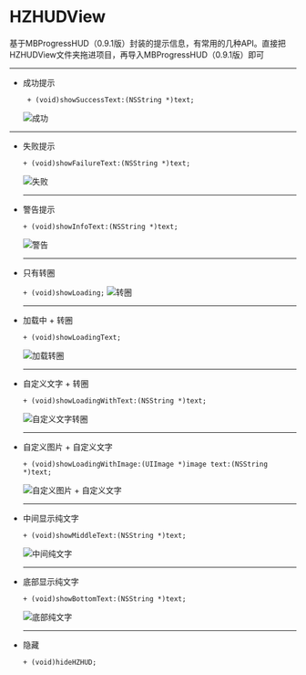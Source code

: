 # HZHUDView
  基于MBProgressHUD（0.9.1版）封装的提示信息，有常用的几种API。直接把HZHUDView文件夹拖进项目，再导入MBProgressHUD（0.9.1版）即可
  
  ***
  * 成功提示
   
    ` + (void)showSuccessText:(NSString *)text;` 
    
    ![成功](http://upload-images.jianshu.io/upload_images/1115226-56d177f6eb7bc836.png?imageMogr2/auto-orient/strip%7CimageView2/2/w/1240)

***
* 失败提示

   `+ (void)showFailureText:(NSString *)text;`
   
   ![失败](http://upload-images.jianshu.io/upload_images/1115226-25179da9473f085b.png?imageMogr2/auto-orient/strip%7CimageView2/2/w/1240)
   
   ***
* 警告提示

   `+ (void)showInfoText:(NSString *)text;`
   
   ![警告](http://upload-images.jianshu.io/upload_images/1115226-00d4d204aa718420.png?imageMogr2/auto-orient/strip%7CimageView2/2/w/1240)
   
   ***
* 只有转圈

   `+ (void)showLoading;`
   ![转圈](http://upload-images.jianshu.io/upload_images/1115226-3a5db612016ddc00.png?imageMogr2/auto-orient/strip%7CimageView2/2/w/1240)
   
   ***
* 加载中 + 转圈

   `+ (void)showLoadingText;`
   
   ![加载转圈](http://upload-images.jianshu.io/upload_images/1115226-83f2b77567b216ee.png?imageMogr2/auto-orient/strip%7CimageView2/2/w/1240)
   
   ***
* 自定义文字 + 转圈

   `+ (void)showLoadingWithText:(NSString *)text;`
   
   ![自定义文字转圈](http://upload-images.jianshu.io/upload_images/1115226-19429c8e3147ad36.png?imageMogr2/auto-orient/strip%7CimageView2/2/w/1240)
   
   ***
* 自定义图片 + 自定义文字

   `+ (void)showLoadingWithImage:(UIImage *)image text:(NSString *)text;`
   
   ![自定义图片 + 自定义文字](http://upload-images.jianshu.io/upload_images/1115226-5e7cd3ebeb63cc89.png?imageMogr2/auto-orient/strip%7CimageView2/2/w/1240)
   
   ***
* 中间显示纯文字

   `+ (void)showMiddleText:(NSString *)text;`
   
   ![中间纯文字](http://upload-images.jianshu.io/upload_images/1115226-09b70ffc70a1fcdf.png?imageMogr2/auto-orient/strip%7CimageView2/2/w/1240)
   
   ***
* 底部显示纯文字

   `+ (void)showBottomText:(NSString *)text;`
   
   ![底部纯文字](http://upload-images.jianshu.io/upload_images/1115226-85d5c21a46443c46.png?imageMogr2/auto-orient/strip%7CimageView2/2/w/1240)
   
   ***
* 隐藏

   `+ (void)hideHZHUD;`
 